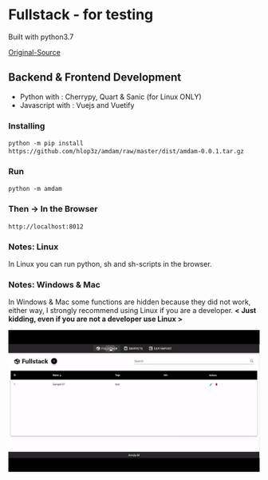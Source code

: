 # Fullstack - for testing
Built with python3.7

[Original-Source](https://github.com/hlop3z/vicalive/)

## Backend & Frontend Development
* Python with     : Cherrypy, Quart & Sanic (for Linux ONLY)
* Javascript with : Vuejs and Vuetify

### Installing

```
python -m pip install https://github.com/hlop3z/amdam/raw/master/dist/amdam-0.0.1.tar.gz
```

### Run

```
python -m amdam
```

### Then -> In the Browser
```
http://localhost:8012
```

### Notes: Linux
In Linux you can run python, sh and sh-scripts in the browser.

### Notes: Windows & Mac
In Windows & Mac some functions are hidden because they did not work, either way, I strongly recommend using Linux if you are a developer. **< Just kidding, even if you are not a developer use Linux >**

![Alt Text](./sample.gif)
